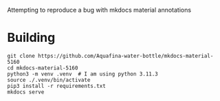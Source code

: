 Attempting to reproduce a bug with mkdocs material annotations

# Building

```
git clone https://github.com/Aquafina-water-bottle/mkdocs-material-5160
cd mkdocs-material-5160
python3 -m venv .venv  # I am using python 3.11.3
source ./.venv/bin/activate
pip3 install -r requirements.txt
mkdocs serve
```
